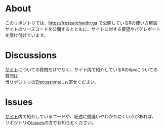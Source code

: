 # About

このリポジトリでは、https://researchwithr.ga で公開しているRの使い方解説サイトのソースコードを公開するとともに、サイトに対する要望やバグレポートを受け付けています。


# Discussions

[サイト](https://researchwithr.ga)についての質問だけでなく、サイト内で紹介しているRのtipsについての質問は\
当リポジトリの[Discussions](https://github.com/Yuki246ra/jspar/discussions)にお寄せください。

# Issues

[サイト](https://researchwithr.ga)内で紹介しているコードや、記述に間違いやわかりにくい点があれば、\
リポジトリの[Issues](https://github.com/Yuki246ra/jspar/issues)の方でお知らせください。

